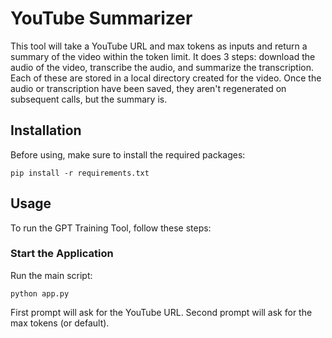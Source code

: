 
# YouTube Summarizer

This tool will take a YouTube URL and max tokens as inputs and return a summary of the video within the token limit.
It does 3 steps: download the audio of the video, transcribe the audio, and summarize the transcription.
Each of these are stored in a local directory created for the video.
Once the audio or transcription have been saved, they aren't regenerated on subsequent calls, but the summary is.

## Installation

Before using, make sure to install the required packages:

```shell
pip install -r requirements.txt
```

## Usage

To run the GPT Training Tool, follow these steps:

### Start the Application

Run the main script:

```shell
python app.py
```

First prompt will ask for the YouTube URL.
Second prompt will ask for the max tokens (or default).
